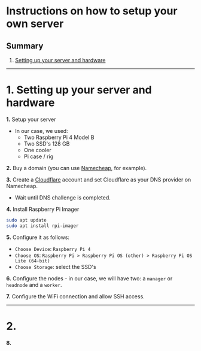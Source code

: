 # Instructions on how to setup your own server

## Summary

1. [Setting up your server and hardware](#1-setting-up-your-server-and-hardware)

---

# 1. Setting up your server and hardware

**1.** Setup your server

- In our case, we used:
  - Two Raspberry Pi 4 Model B
  - Two SSD's 128 GB
  - One cooler
  - Pi case / rig

**2.** Buy a domain (you can use [Namecheap](https://www.namecheap.com/), for example).

**3.** Create a [Cloudflare](https://www.cloudflare.com/) account and set Cloudflare as your DNS provider on Namecheap.

- Wait until DNS challenge is completed.

**4.** Install Raspberry Pi Imager

```bash
sudo apt update
sudo apt install rpi-imager
```

**5.** Configure it as follows:

- `Choose Device`: `Raspberry Pi 4`
- `Choose OS`: `Raspberry Pi > Raspberry Pi OS (other) > Raspberry Pi OS Lite (64-bit)`
- `Choose Storage`: select the SSD's

**6.** Configure the nodes - in our case, we will have two: a `manager` or `headnode` and a `worker`.

**7.** Configure the WiFi connection and allow SSH access.

---

# 2.

**8.**

